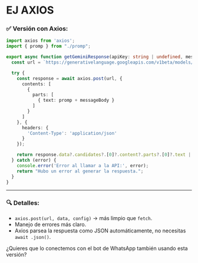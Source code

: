 

# EJ AXIOS


### ✅ Versión con Axios:

```ts
import axios from 'axios';
import { promp } from "./promp";

export async function getGeminiResponse(apiKey: string | undefined, messageBody: string) {
  const url = `https://generativelanguage.googleapis.com/v1beta/models/gemini-2.0-flash:generateContent?key=${apiKey}`;

  try {
    const response = await axios.post(url, {
      contents: [
        {
          parts: [
            { text: promp + messageBody }
          ]
        }
      ]
    }, {
      headers: {
        'Content-Type': 'application/json'
      }
    });

    return response.data?.candidates?.[0]?.content?.parts?.[0]?.text || "No pude generar una respuesta.";
  } catch (error) {
    console.error('Error al llamar a la API:', error);
    return "Hubo un error al generar la respuesta.";
  }
}
```

---

### 🔍 Detalles:

* `axios.post(url, data, config)` → más limpio que `fetch`.
* Manejo de errores más claro.
* Axios parsea la respuesta como JSON automáticamente, no necesitas `await .json()`.

¿Quieres que lo conectemos con el bot de WhatsApp también usando esta versión?
